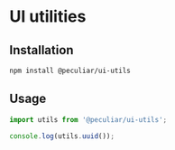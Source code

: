 # UI utilities

## Installation

```bash
npm install @peculiar/ui-utils
```

## Usage

```ts
import utils from '@peculiar/ui-utils';

console.log(utils.uuid());
```
